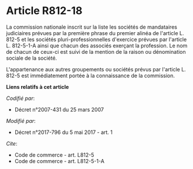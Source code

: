 # Article R812-18

La commission nationale inscrit sur la liste les sociétés de mandataires judiciaires prévues par la première phrase du
premier alinéa de l'article L. 812-5 et les sociétés pluri-professionnelles d'exercice prévues par l'article L. 812-5-1-A
ainsi que chacun des associés exerçant la profession. Le nom de chacun de ceux-ci est suivi de la mention de la raison ou
dénomination sociale de la société. 

L'appartenance aux autres groupements ou sociétés prévus par l'article L. 812-5 est immédiatement portée à la connaissance de
la commission.

**Liens relatifs à cet article**

_Codifié par_:

  - Décret n°2007-431 du 25 mars 2007

_Modifié par_:

  - Décret n°2017-796 du 5 mai 2017 - art. 1

_Cite_:

  - Code de commerce - art. L812-5
  - Code de commerce - art. L812-5-1-A
